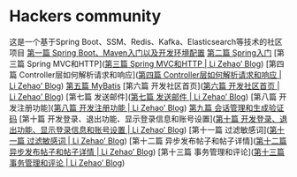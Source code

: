 # Hackers community
这是一个基于Spring Boot、SSM、Redis、Kafka、Elasticsearch等技术的社区项目
[第一篇 Spring Boot、Maven入门以及开发环境配置](https://lizehao.info/第一篇Spring-Boot、Maven入门以及开发环境配置/)
[第二篇 Spring入门](https://lizehao.info/第二篇-Spring入门/)
[第三篇 Spring MVC和HTTP]([第三篇 Spring MVC和HTTP | Li Zehao’ Blog](https://lizehao.info/%E7%AC%AC%E4%B8%89%E7%AF%87-Spring-MVC%E5%92%8CHTTP/))
[第四篇 Controller层如何解析请求和响应]([第四篇 Controller层如何解析请求和响应  | Li Zehao’ Blog](https://lizehao.info/%E7%AC%AC%E5%9B%9B%E7%AF%87-Controller%E5%B1%82%E5%A6%82%E4%BD%95%E8%A7%A3%E6%9E%90%E8%AF%B7%E6%B1%82%E5%92%8C%E5%93%8D%E5%BA%94/))
[第五篇 MyBatis](https://lizehao.info/第五篇-MyBatis/)
[第六篇 开发社区首页]([第六篇 开发社区首页 | Li Zehao’ Blog](https://lizehao.info/%E7%AC%AC%E5%85%AD%E7%AF%87-%E5%BC%80%E5%8F%91%E7%A4%BE%E5%8C%BA%E9%A6%96%E9%A1%B5/))
[第七篇 发送邮件]([第七篇 发送邮件 | Li Zehao’ Blog](https://lizehao.info/%E7%AC%AC%E4%B8%83%E7%AF%87-%E5%8F%91%E9%80%81%E9%82%AE%E4%BB%B6/))
[第八篇 开发注册功能]([第八篇 开发注册功能 | Li Zehao’ Blog](https://lizehao.info/%E7%AC%AC%E5%85%AB%E7%AF%87-%E5%BC%80%E5%8F%91%E6%B3%A8%E5%86%8C%E5%8A%9F%E8%83%BD/))
[第九篇 会话管理和生成验证码](https://lizehao.info/第九篇-会话管理和生成验证码/)
[第十篇 开发登录、退出功能、显示登录信息和账号设置]([第十篇 开发登录、退出功能、显示登录信息和账号设置 | Li Zehao’ Blog](https://lizehao.info/%E7%AC%AC%E5%8D%81%E7%AF%87-%E5%BC%80%E5%8F%91%E7%99%BB%E5%BD%95%E3%80%81%E9%80%80%E5%87%BA%E5%8A%9F%E8%83%BD%E3%80%81%E6%98%BE%E7%A4%BA%E7%99%BB%E5%BD%95%E4%BF%A1%E6%81%AF%E5%92%8C%E8%B4%A6%E5%8F%B7%E8%AE%BE%E7%BD%AE/))
[第十一篇 过滤敏感词]([第十一篇 过滤敏感词 | Li Zehao’ Blog](https://lizehao.info/%E7%AC%AC%E5%8D%81%E4%B8%80%E7%AF%87-%E8%BF%87%E6%BB%A4%E6%95%8F%E6%84%9F%E8%AF%8D/))
[第十二篇 异步发布帖子和帖子详情]([第十二篇 异步发布帖子和帖子详情 | Li Zehao’ Blog](https://lizehao.info/%E7%AC%AC%E5%8D%81%E4%BA%8C%E7%AF%87-%E5%BC%82%E6%AD%A5%E5%8F%91%E5%B8%83%E5%B8%96%E5%AD%90%E5%92%8C%E5%B8%96%E5%AD%90%E8%AF%A6%E6%83%85/))
[第十三篇 事务管理和评论]([第十三篇 事务管理和评论 | Li Zehao’ Blog](https://lizehao.info/%E7%AC%AC%E5%8D%81%E4%B8%89%E7%AF%87-%E4%BA%8B%E5%8A%A1%E7%AE%A1%E7%90%86%E5%92%8C%E8%AF%84%E8%AE%BA/))
